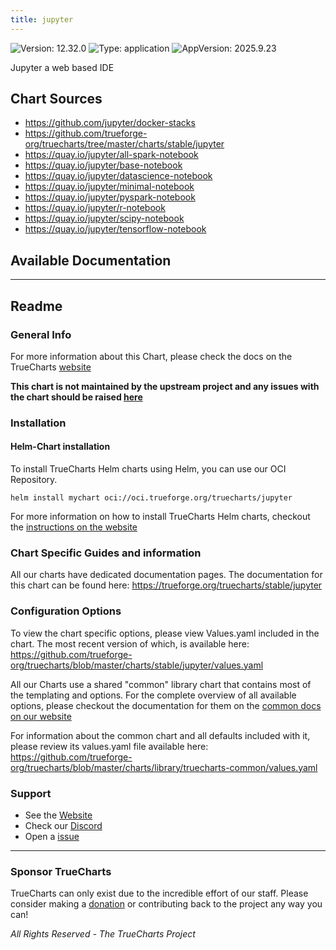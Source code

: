 ```yaml
---
title: jupyter
---
```


![Version: 12.32.0](https://img.shields.io/badge/Version-12.32.0-informational?style=flat-square) ![Type: application](https://img.shields.io/badge/Type-application-informational?style=flat-square) ![AppVersion: 2025.9.23](https://img.shields.io/badge/AppVersion-2025.9.23-informational?style=flat-square)

Jupyter a web based IDE

## Chart Sources

- https://github.com/jupyter/docker-stacks
- https://github.com/trueforge-org/truecharts/tree/master/charts/stable/jupyter
- https://quay.io/jupyter/all-spark-notebook
- https://quay.io/jupyter/base-notebook
- https://quay.io/jupyter/datascience-notebook
- https://quay.io/jupyter/minimal-notebook
- https://quay.io/jupyter/pyspark-notebook
- https://quay.io/jupyter/r-notebook
- https://quay.io/jupyter/scipy-notebook
- https://quay.io/jupyter/tensorflow-notebook

## Available Documentation



---

## Readme


### General Info

For more information about this Chart, please check the docs on the TrueCharts [website](https://trueforge.org/truecharts/stable/jupyter)

**This chart is not maintained by the upstream project and any issues with the chart should be raised [here](https://github.com/trueforge-org/truecharts/issues/new/choose)**

### Installation

#### Helm-Chart installation

To install TrueCharts Helm charts using Helm, you can use our OCI Repository.

`helm install mychart oci://oci.trueforge.org/truecharts/jupyter`

For more information on how to install TrueCharts Helm charts, checkout the [instructions on the website](https://trueforge.org/guides/)

### Chart Specific Guides and information

All our charts have dedicated documentation pages.
The documentation for this chart can be found here:
https://trueforge.org/truecharts/stable/jupyter

### Configuration Options

To view the chart specific options, please view Values.yaml included in the chart.
The most recent version of which, is available here: https://github.com/trueforge-org/truecharts/blob/master/charts/stable/jupyter/values.yaml

All our Charts use a shared "common" library chart that contains most of the templating and options.
For the complete overview of all available options, please checkout the documentation for them on the [common docs on our website](https://trueforge.org/truecharts-common/)

For information about the common chart and all defaults included with it, please review its values.yaml file available here: https://github.com/trueforge-org/truecharts/blob/master/charts/library/truecharts-common/values.yaml

### Support

- See the [Website](https://truecharts.org)
- Check our [Discord](https://discord.gg/tVsPTHWTtr)
- Open a [issue](https://github.com/trueforge-org/truecharts/issues/new/choose)

---

### Sponsor TrueCharts

TrueCharts can only exist due to the incredible effort of our staff.
Please consider making a [donation](https://trueforge.org/general/sponsor/) or contributing back to the project any way you can!

_All Rights Reserved - The TrueCharts Project_
